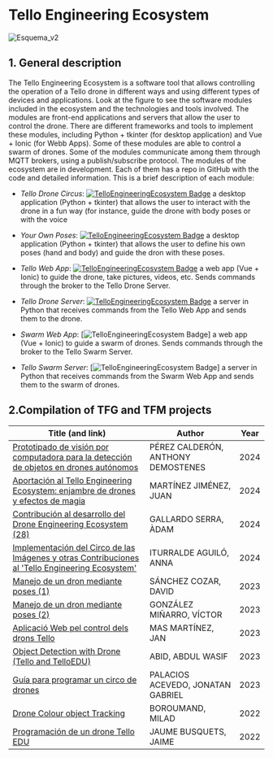 # Tello Engineering Ecosystem   
![Esquema_v2](https://github.com/dronsEETAC/TelloEngineeringEcosystem/assets/100842082/04e39eff-d09c-4242-8869-4448f4da43c2)



## 1. General description

The Tello Engineering Ecosystem is a software tool that allows controlling the operation of a Tello drone in different ways and using different types of devices and applications. Look at the figure to see the software modules included in the ecosystem and the technologies and tools involved.
The modules are front-end applications and servers that allow the user to control the drone. There are different frameworks and tools to implement these modules, including Python + tkinter (for desktop application) and Vue + Ionic (for Webb Apps). Some of these modules are able to control a swarm of drones.
Some of the modules communicate among them through MQTT brokers, using a publish/subscribe protocol.
The modules of the ecosystem are in development. Each of them has a repo in GitHub with the code and detailed information. This is a brief description of each module:

* *Tello Drone Circus*:
[![TelloEngineeringEcosystem Badge](https://img.shields.io/badge/TEE-TelloDroneCircus-blue.svg)](https://github.com/dronsEETAC/TelloDroneCircus) a desktop application (Python + tkinter) that allows the user to interact with the drone in a fun way (for instance, guide the drone with body poses or with the voice

* *Your Own Poses*:
[![TelloEngineeringEcosystem Badge](https://img.shields.io/badge/TEE-YourOwnPoses-blue.svg)](https://github.com/dronsEETAC/YourOwnPoses)   a desktop application (Python + tkinter) that allows the user to define his own poses (hand and body) and guide the dron with these poses.

    
* *Tello Web App*:
[![TelloEngineeringEcosystem Badge](https://img.shields.io/badge/TEE-TelloWebApp-blue.svg)](https://github.com/dronsEETAC/TelloWebApp)  a web app (Vue + Ionic) to guide the drone, take pictures, videos, etc. Sends commands through the broker to the Tello Drone Server.

    
* *Tello Drone Server*:
[![TelloEngineeringEcosystem Badge](https://img.shields.io/badge/TEE-TelloDroneServer-blue.svg)](https://github.com/dronsEETAC/TelloDroneServer)  a server in Python that receives commands from the Tello Web App and sends them to the drone.

* *Swarm Web App*:
[![TelloEngineeringEcosystem Badge](https://img.shields.io/badge/TEE-SwarmWebApp-blue.svg)]  a web app (Vue + Ionic) to guide a swarm of drones. Sends commands through the broker to the Tello Swarm Server.

* *Tello Swarm Server*:
[![TelloEngineeringEcosystem Badge](https://img.shields.io/badge/TEE-TelloSwarmServer-blue.svg)]  a server in Python that receives commands from the Swarm Web App and sends them to the swarm of drones. 

## 2.Compilation of TFG and TFM projects   


Title (and link)  | Author | Year 
--- | --- | --- 
[Prototipado de visión por computadora para la detección de objetos en drones autónomos](https://upcommons.upc.edu/handle/2117/411614)|  	PÉREZ CALDERÓN, ANTHONY DEMOSTENES | 2024
[Aportación al Tello Engineering Ecosystem: enjambre de drones y efectos de magia](https://upcommons.upc.edu/handle/2117/414820)| MARTÍNEZ JIMÉNEZ, JUAN | 2024
[Contribución al desarrollo del Drone Engineering Ecosystem (28)](https://upcommons.upc.edu/handle/2117/414358)| GALLARDO SERRA, ÀDAM | 2024
[Implementación del Circo de las Imágenes y otras Contribuciones al 'Tello Engineering Ecosystem'](https://upcommons.upc.edu/handle/2117/403394)|  	ITURRALDE AGUILÓ, ANNA | 2024
[Manejo de un dron mediante poses (1)](https://upcommons.upc.edu/handle/2117/395268)| SÁNCHEZ COZAR, DAVID | 2023
[Manejo de un dron mediante poses (2)](https://upcommons.upc.edu/handle/2117/395263)| GONZÁLEZ MIÑARRO, VÍCTOR | 2023
[Aplicació Web pel control dels drons Tello](https://upcommons.upc.edu/handle/2117/394930)| MAS MARTÍNEZ, JAN  | 2023
[Object Detection with Drone (Tello and TelloEDU)](https://upcommons.upc.edu/handle/2117/392046)| ABID, ABDUL WASIF | 2023
[Guía para programar un circo de drones](https://upcommons.upc.edu/handle/2117/383485)| PALACIOS ACEVEDO, JONATAN GABRIEL  | 2023
[Drone Colour object Tracking](https://upcommons.upc.edu/handle/2117/376279)| BOROUMAND, MILAD | 2022
[Programación de un drone Tello EDU](https://upcommons.upc.edu/handle/2117/362149)| JAUME BUSQUETS, JAIME | 2022

